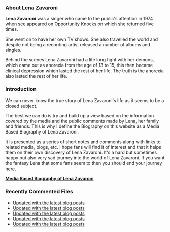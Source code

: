 ### About Lena Zavaroni

<p><strong>Lena Zavaroni</strong> was a singer who came to the public's attention in 1974 when see appeared on Opportunity Knocks on which she returned five times.</p>

<p>She went on to have her own TV shows. She also travelled the world and despite not being a recording artist released a number of albums and singles.</p>

<p>Behind the scenes Lena Zavaroni had a life long fight with her demons, which came out as anorexia from the age of 13 to 15, this then became clinical depression which lasted the rest of her life. The truth is the anorexia also lasted the rest of her life.</p>

### Introduction

<p>We can never know the true story of Lena Zavaroni's life as it seems to be a closed subject.</p>

<p>The best we can do is try and build up a view based on the information covered by the media and the public comments made by Lena, her family and friends. This is why I define the Biography on this website as a Media Based Biography of Lena Zavaroni.</p>

<p>It is presented as a series of short notes and comments along with links to related media, blogs, etc. I hope fans will find it of interest and that it helps them on their own discovery of Lena Zavaroni. It's a hard but sometimes happy but also very sad journey into the world of Lena Zavaroni. If you want the fantasy Lena that some fans seem to then you should end your journey here.</p>

<a href="https://fanzoflenazavaroni.github.io/biography/lena-zavaroni/"><strong>Media Based Biography of Lena Zavaroni</strong></a>

### Recently Commented Files

<!-- BLOG-POST-LIST:START -->
- [Updated with the latest blog posts](https://github.com/FanzOfLenaZavaroni/fanzoflenazavaroni.github.io/commit/7bcbe7d5761b953a5f34df627866df15cf8f2ac5)
- [Updated with the latest blog posts](https://github.com/FanzOfLenaZavaroni/fanzoflenazavaroni.github.io/commit/42c8d36382cd8f81a45ff87e737205ebe1eff17b)
- [Updated with the latest blog posts](https://github.com/FanzOfLenaZavaroni/fanzoflenazavaroni.github.io/commit/971118c5598484ff47d7163be5b2566519c1d84e)
- [Updated with the latest blog posts](https://github.com/FanzOfLenaZavaroni/fanzoflenazavaroni.github.io/commit/4a39e68cef2088892f4107d02b638c6707da65d4)
- [Updated with the latest blog posts](https://github.com/FanzOfLenaZavaroni/fanzoflenazavaroni.github.io/commit/bca1dc221bbe87c86d76f232d5e1cfcd514aeda4)
<!-- BLOG-POST-LIST:END -->
